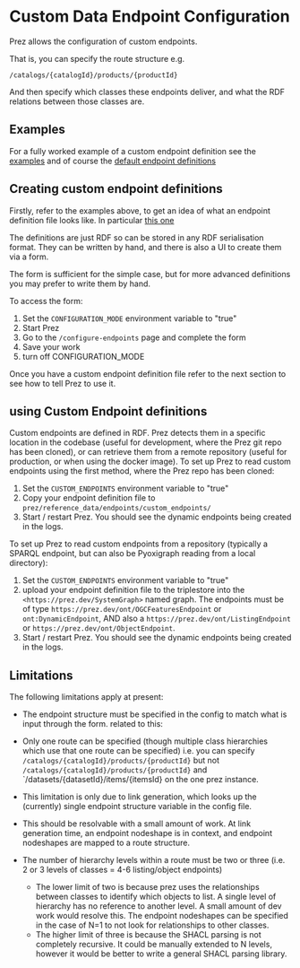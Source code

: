 # Custom Data Endpoint Configuration

Prez allows the configuration of custom endpoints.

That is, you can specify the route structure e.g.

`/catalogs/{catalogId}/products/{productId}`

And then specify which classes these endpoints deliver, and what the RDF relations between those classes are.

## Examples

For a fully worked example of a custom endpoint definition see the [examples](./examples/custom_endpoints) and
of course the [default endpoint definitions](../prez/reference_data/endpoints/data_endpoints_default/default_endpoints.ttl)

## Creating custom endpoint definitions


Firstly, refer to the examples above, to get an idea of what an endpoint definition file
looks like. In particular [this one](./examples/custom_endpoints/example_4_levels.trig)

The definitions are just RDF so can be stored in any RDF serialisation format.
They can be written by hand, and there is also a UI to create them via a form.

The form is sufficient for the simple case, but for more advanced definitions you may
prefer to write them by hand.

To access the form:

1. Set the `CONFIGURATION_MODE` environment variable to "true"
2. Start Prez
3. Go to the `/configure-endpoints` page and complete the form
4. Save your work
5. turn off CONFIGURATION_MODE

Once you have a custom endpoint definition file refer to the next section to see how to
tell Prez to use it.

## using Custom Endpoint definitions

Custom endpoints are defined in RDF. Prez detects them in a specific location in the codebase (useful for development, where the Prez git repo has been cloned), or can retrieve them from a remote repository (useful for production, or when using the docker image). To set up Prez to read custom endpoints using the first method, where the Prez repo has been cloned:

1. Set the `CUSTOM_ENDPOINTS` environment variable to "true"
2. Copy your endpoint definition file to `prez/reference_data/endpoints/custom_endpoints/`
3. Start / restart Prez. You should see the dynamic endpoints being created in the logs.

To set up Prez to read custom endpoints from a repository (typically a SPARQL endpoint, but can also be Pyoxigraph reading from a local directory):

1. Set the `CUSTOM_ENDPOINTS` environment variable to "true"
2. upload your endpoint definition file to the triplestore into the `<https://prez.dev/SystemGraph>` named graph. The endpoints must be of type `https://prez.dev/ont/OGCFeaturesEndpoint` or `ont:DynamicEndpoint`, AND also a `https://prez.dev/ont/ListingEndpoint` or `https://prez.dev/ont/ObjectEndpoint`.
3. Start / restart Prez. You should see the dynamic endpoints being created in the logs.

## Limitations

The following limitations apply at present:

- The endpoint structure must be specified in the config to match what is input through the form.
  related to this:
- Only one route can be specified (though multiple class hierarchies which use that one route can be specified)
  i.e. you can specify
  `/catalogs/{catalogId}/products/{productId}`
  but not
  `/catalogs/{catalogId}/products/{productId}`
  and
  `/datasets/{datasetId}/items/{itemsId}
  on the one prez instance.
- This limitation is only due to link generation, which looks up the (currently) single endpoint structure variable in the config file.
- This should be resolvable with a small amount of work. At link generation time, an endpoint nodeshape is in context, and endpoint nodeshapes are mapped to a route structure.

- The number of hierarchy levels within a route must be two or three (i.e. 2 or 3 levels of classes = 4-6 listing/object endpoints)
  - The lower limit of two is because prez uses the relationships between classes to identify which objects to list. A single level of hierarchy has no reference to another level. A small amount of dev work would resolve this. The endpoint nodeshapes can be specified in the case of N=1 to not look for relationships to other classes.
  - The higher limit of three is because the SHACL parsing is not completely recursive. It could be manually extended to N levels, however it would be better to write a general SHACL parsing library.
